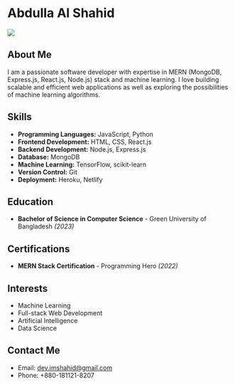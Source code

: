 # Abdulla Al Shahid



<a href="[https://www.linkedin.com/in/abdulla-al-shahid-71b972123/]"><img src="https://img.shields.io/badge/LinkedIn-0077B5?style=for-the-badge&logo=linkedin&logoColor=white" /> </a>

## About Me

I am a passionate software developer with expertise in MERN (MongoDB, Express.js, React.js, Node.js) stack and machine learning. I love building scalable and efficient web applications as well as exploring the possibilities of machine learning algorithms.

## Skills

- **Programming Languages:** JavaScript, Python
- **Frontend Development:** HTML, CSS, React.js
- **Backend Development:** Node.js, Express.js
- **Database:** MongoDB
- **Machine Learning:** TensorFlow, scikit-learn
- **Version Control:** Git
- **Deployment:** Heroku, Netlify


## Education

- **Bachelor of Science in Computer Science** - Green University of Bangladesh *(2023)*

## Certifications

- **MERN Stack Certification** - Programming Hero *(2022)*

## Interests

- Machine Learning
- Full-stack Web Development
- Artificial Intelligence
- Data Science

## Contact Me

- Email: dev.imshahid@gmail.com
- Phone: +880-181121-8207

